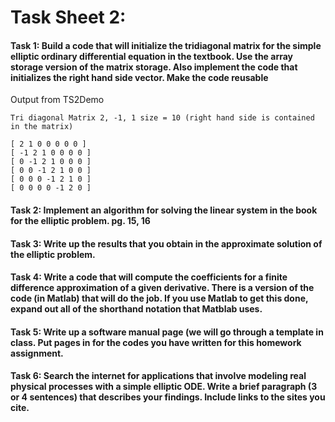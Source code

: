 # Task Sheet 2:  
#### Task 1: Build a code that will initialize the tridiagonal matrix for the simple elliptic ordinary differential equation in the textbook. Use the array storage version of the matrix storage. Also implement the code that initializes the right hand side vector. Make the code reusable  

Output from TS2Demo

    Tri diagonal Matrix 2, -1, 1 size = 10 (right hand side is contained in the matrix)

    [ 2 1 0 0 0 0 0 ]
    [ -1 2 1 0 0 0 0 ]
    [ 0 -1 2 1 0 0 0 ]
    [ 0 0 -1 2 1 0 0 ]
    [ 0 0 0 -1 2 1 0 ]
    [ 0 0 0 0 -1 2 0 ]

#### Task 2: Implement an algorithm for solving the linear system in the book for the elliptic problem. pg. 15, 16

#### Task 3: Write up the results that you obtain in the approximate solution of the elliptic problem.  

#### Task 4: Write a code that will compute the coefficients for a finite difference approximation of a given derivative. There is a version of the code (in Matlab) that will do the job. If you use Matlab to get this done, expand out all of the shorthand notation that Matblab uses.  

#### Task 5: Write up a software manual page (we will go through a template in class. Put pages in for the codes you have written for this homework assignment.  

#### Task 6: Search the internet for applications that involve modeling real physical processes with a simple elliptic ODE. Write a brief paragraph (3 or 4 sentences) that describes your findings. Include links to the sites you cite.  

